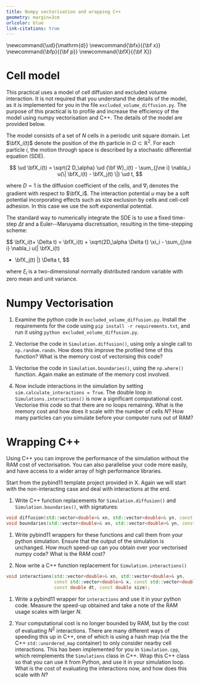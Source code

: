 ```yaml
---
title: Numpy vectorisation and wrapping C++
geometry: margin=3cm
urlcolor: blue
link-citations: true
---
```


\newcommand{\ud}{\mathrm{d}}
\newcommand{\bfx}{{\bf x}}
\newcommand{\bfp}{{\bf p}}
\newcommand{\bfX}{{\bf X}}


# Cell model

This practical uses a model of cell diffusion and excluded volume interaction. It is not
required that you understand the details of the model, as it is implemented for you in
the file `excluded_volume_diffusion.py`. The purpose of this practical is to profile and
increase the efficiency of the model using numpy vectorisation and C++. The details of
the model are provided below.

The model consists of a set of $N$ cells in a periodic unit square domain. Let
$\bfX_i(t)$ denote the position of the $i$th particle in $\Omega \subset \mathbb R^2$.
For each particle $i$, the motion through space is described by a stochastic
differential equation (SDE).


$$
\ud \bfX_i(t) = \sqrt{2 D_\alpha} \ud {\bf W}_i(t) - \sum_{j\ne i} \nabla_i u(\| \bfX_i(t) - \bfX_j(t) \|) \ud t,
$$

where $D=1$ is the diffusion coefficient of the cells, and $\nabla_i$ denotes the
gradient with respect to $\bfX_i$. The interaction potential $u$ may be a soft potential
incorporating effects such as size exclusion by cells and cell-cell adhesion. In this
case we use the soft exponential potential.

The standard way to numerically integrate the SDE is to use a fixed time-step $\Delta t$
and a Euler--Maruyama discretisation, resulting in the time-stepping scheme:

$$ 
\bfX_i(t+ \Delta t) = \bfX_i(t) + \sqrt{2D_\alpha \Delta t} \xi_i - \sum_{j\ne i} \nabla_i u(\| \bfX_i(t)
  - \bfX_j(t) \|) \Delta t, 
$$

where $\xi_i$ is a two-dimensional normally distributed random variable with zero mean
and unit variance.


# Numpy Vectorisation


1. Examine the python code in `excluded_volume_diffusion.py`. Install the requirements
   for the code using `pip install -r requirements.txt`, and run it using `python
   excluded_volume_diffusion.py`.

1. Vectorise the code in `Simulation.diffusion()`, using only a single call to
   `np.random.randn`. How does this improve the profiled time of this function? What is
   the memory cost of vectorising this code?

1. Vectorise the code in `Simulation.boundaries()`, using the `np.where()` function.
   Again make an estimate of the memory cost involved.

1. Now include interactions in the simulation by setting `sim.calculate_interactions =
   True`. The double loop in `Simulations.interactions()` is now a significant
   computational cost. Vectorise this code so that there are no loops remaining. What is
   the memory cost and how does it scale with the number of cells $N$? How many
   particles can you simulate before your computer runs out of RAM?


# Wrapping C++

Using C++ you can improve the performance of the simulation without the RAM cost of
vectorisation. You can also parallelise your code more easily, and have access to a
wider array of high performance libraries.

Start from the pybind11 template project provided in X. Again we will start with the
non-interacting case and deal with interactions at the end.

1. Write C++ function replacements for `Simulation.diffusion()` and
   `Simulation.boundaries()`, with signatures:

```cpp 
void diffusion(std::vector<double>& xn, std::vector<double>& yn, const double dt);
void boundaries(std::vector<double>& xn, std::vector<double>& yn, const double dt);
```

1. Write pybind11 wrappers for these functions and call them from your python
   simulation. Ensure that the output of the simulation is unchanged. How much speed-up
   can you obtain over your vectorised numpy code? What is the RAM cost?

1. Now write a C++ function replacement for `Simulation.interactions()`
   
```cpp 
void interactions(std::vector<double>& xn, std::vector<double>& yn, 
                  const std::vector<double>& x, const std::vector<double>& y,
                  const double dt, const double size);
```

1. Write a pybind11 wrapper for `interactions` and use it in your python code. Measure
   the speed-up obtained and take a note of the RAM usage scales with larger $N$. 
   
1. Your computational cost is no longer bounded by RAM, but by the cost of evaluating
   $N^2$ interactions. There are many different ways of speeding this up in C++, one of
   which is using a hash map (via the the C++ `std::unordered_map` container) to only
   consider nearby cell interactions. This has been implemented for you in
   `Simulation.cpp`, which reimplements the `Simulations` class in C++. Wrap this C++
   class so that you can use it from Python, and use it in your simulation loop. What is
   the cost of evaluating the interactions now, and how does this scale with $N$?

